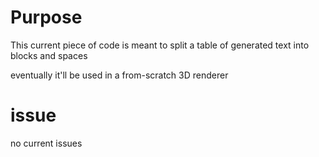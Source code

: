 # Purpose

This current piece of code is meant to split a table of generated text into blocks and spaces 

eventually it'll be used in a from-scratch 3D renderer

# issue

no current issues
